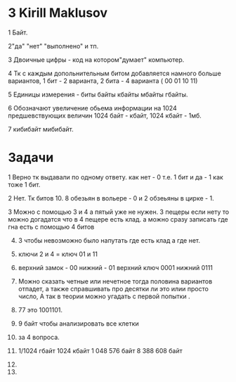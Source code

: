 # 3 Kirill Maklusov

1 Байт.

2"да" "нет" "выполнено" и тп.

3 Двоичные цифры - код на  котором"думает" компьютер.

4 Тк с каждым допольнительным битом добавляется намного больше вариантов, 1 бит - 2 варианта, 2 бита - 4 варианта ( 00 01 10 11)

5 Единицы измерения - биты байты кбайты мбайты гбайты.

6 Обозначают увеличение обьема информации на 1024 предшевствующих величин  1024 байт - кбайт, 1024 кбайт - 1мб.

7 кибибайт мибибайт.



# Задачи

1  Верно тк выдавали по одному ответу. как нет - 0 т.е. 1 бит и да - 1 как тоже 1 бит.

2 Нет. Тк битов 10. 8 обезьян в вольере - 0 и 2 обзеьяны в цирке - 1.

3 Можно с помощью 3 и 4 а пятый уже не нужен. 3 пещеры если нету то можно догадатся что в 4 пещере есть клад. а можно сразу записать где гна есть с помощью 4 битов 

4. 3 чтобы невозможно было напутать где есть клад а где нет.

5. ключи 2 и 4 = ключ 01 и 11

6. верхний замок - 00 нижний - 01 верхний ключ 0001 нижний 0111

7. Можно сказать четные или нечетное тогда половина вариантов отпадет, а также справшивать про десятки ли это илии просто число, А так в теории можно угадать с первой попытки .

8. 77 это 1001101.

9.  9 байт чтобы анализировать все клетки

10.  за 4 вопроса.

11.  1/1024 гбайт 1024 кбайт 1 048 576 байт 8 388 608 байт

12.  

13.   
   


